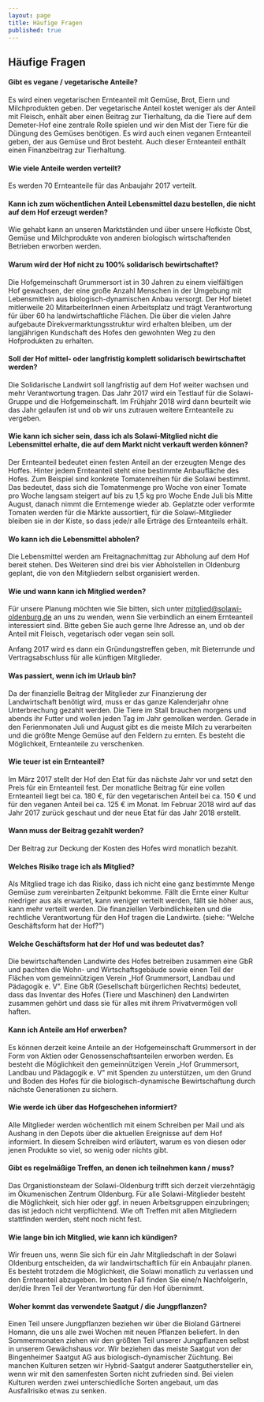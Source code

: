 ```yaml
---
layout: page
title: Häufige Fragen
published: true
---
```


## Häufige Fragen

#### Gibt es vegane / vegetarische Anteile?
Es wird einen vegetarischen Ernteanteil mit Gemüse, Brot, Eiern und Milchprodukten geben. Der vegetarische Anteil kostet weniger als der Anteil mit Fleisch, enhält aber einen Beitrag zur Tierhaltung, da die Tiere auf dem Demeter-Hof eine zentrale Rolle spielen und wir den Mist der Tiere für die Düngung des Gemüses benötigen. Es wird auch einen veganen Ernteanteil geben, der aus Gemüse und Brot besteht. Auch dieser Ernteanteil enthält einen Finanzbeitrag zur Tierhaltung. 

#### Wie viele Anteile werden verteilt?
Es werden 70 Ernteanteile für das Anbaujahr 2017 verteilt.

#### Kann ich zum wöchentlichen Anteil Lebensmittel dazu bestellen, die nicht auf dem Hof erzeugt werden?
Wie gehabt kann an unseren Marktständen und über unsere Hofkiste Obst, Gemüse und Milchprodukte von anderen biologisch wirtschaftenden Betrieben erworben werden.

#### Warum wird der Hof nicht zu 100% solidarisch bewirtschaftet?
Die Hofgemeinschaft Grummersort ist in 30 Jahren zu einem vielfältigen Hof gewachsen, der eine große Anzahl Menschen in der Umgebung mit Lebensmitteln aus biologisch-dynamischen Anbau versorgt. Der Hof bietet mitlerweile 20 MitarbeiterInnen einen Arbeitsplatz und trägt Verantwortung für über 60 ha landwirtschaftliche Flächen. Die über die vielen Jahre aufgebaute Direkvermarktungsstruktur wird erhalten bleiben, um der langjährigen Kundschaft des Hofes den gewohnten Weg zu den Hofprodukten zu erhalten.

#### Soll der Hof mittel- oder langfristig komplett solidarisch bewirtschaftet werden?
Die Solidarische Landwirt soll langfristig auf dem Hof weiter wachsen und mehr Verantwortung tragen. Das Jahr 2017 wird ein Testlauf für die Solawi-Gruppe und die Hofgemeinschaft. Im Frühjahr 2018 wird dann beurteilt wie das Jahr gelaufen ist und ob wir uns zutrauen weitere Ernteanteile zu vergeben. 

#### Wie kann ich sicher sein, dass ich als Solawi-Mitglied nicht die Lebensmittel erhalte, die auf dem Markt nicht verkauft werden können?
Der Ernteanteil bedeutet einen festen Anteil an der erzeugten Menge des Hoffes. Hinter jedem Ernteanteil steht eine bestimmte Anbaufläche des Hofes. Zum Beispiel sind konkrete Tomatenreihen für die Solawi bestimmt. Das bedeutet, dass sich die Tomatenmenge pro Woche von einer Tomate pro Woche langsam steigert auf bis zu 1,5 kg pro Woche Ende Juli bis Mitte August, danach nimmt die Erntemenge wieder ab. 
Geplatzte oder verformte Tomaten werden für die Märkte aussortiert, für die Solawi-Mitglieder bleiben sie in der Kiste, so dass jede/r alle Erträge des Ernteanteils erhält.

#### Wo kann ich die Lebensmittel abholen?
Die Lebensmittel werden am Freitagnachmittag zur Abholung auf dem Hof bereit stehen. Des Weiteren sind drei bis vier Abholstellen in Oldenburg geplant, die von den Mitgliedern selbst organisiert werden.

#### Wie und wann kann ich Mitglied werden?
Für unsere Planung möchten wie Sie bitten, sich unter mitglied@solawi-oldenburg.de an uns zu wenden, wenn Sie verbindlich an einem Ernteanteil interessiert sind. Bitte geben Sie auch gerne Ihre Adresse an, und ob der Anteil mit Fleisch, vegetarisch oder vegan sein soll.

Anfang 2017 wird es dann ein Gründungstreffen geben, mit Bieterrunde und Vertragsabschluss für alle künftigen Mitglieder.

#### Was passiert, wenn ich im Urlaub bin?
Da der finanzielle Beitrag der Mitglieder zur Finanzierung der Landwirtschaft benötigt wird, muss er das ganze Kalenderjahr ohne Unterbrechung gezahlt werden. Die Tiere im Stall brauchen morgens und abends ihr Futter und wollen jeden Tag im Jahr gemolken werden. Gerade in den Ferienmonaten Juli und August gibt es die meiste Milch zu verarbeiten und die größte Menge Gemüse auf den Feldern zu ernten. 
Es besteht die Möglichkeit, Ernteanteile zu verschenken.

#### Wie teuer ist ein Ernteanteil?
Im März  2017 stellt der Hof den Etat für das nächste Jahr vor und setzt den Preis für ein Ernteanteil fest. 
Der monatliche Beitrag für eine vollen Ernteanteil liegt bei ca. 180 €, für den vegetarischen Anteil bei ca. 150 € und für den veganen Anteil bei ca. 125 € im Monat.
Im Februar 2018 wird auf das Jahr 2017 zurück geschaut  und der neue Etat für das Jahr 2018 erstellt.

#### Wann muss der Beitrag gezahlt werden?
Der Beitrag zur Deckung der Kosten des Hofes wird monatlich bezahlt.

#### Welches Risiko trage ich als Mitglied?
Als Mitglied trage ich das Risiko, dass ich nicht eine ganz bestimmte Menge Gemüse zum vereinbarten Zeitpunkt bekomme. Fällt die Ernte einer Kultur niedriger aus als erwartet, kann weniger verteilt werden, fällt sie höher aus, kann mehr verteilt werden.
Die finanziellen Verbindlichkeiten und die rechtliche Verantwortung für den Hof tragen die Landwirte. (siehe: "Welche Geschäftsform hat der Hof?")

#### Welche Geschäftsform hat der Hof und was bedeutet das?
Die bewirtschaftenden Landwirte des Hofes betreiben zusammen eine GbR und pachten die Wohn- und Wirtschaftsgebäude sowie einen Teil der Flächen vom gemeinnützigen Verein „Hof Grummersort, Landbau und Pädagogik e. V". Eine GbR (Gesellschaft bürgerlichen Rechts) bedeutet, dass das Inventar des Hofes (Tiere und Maschinen) den Landwirten zusammen gehört und dass sie für alles mit ihrem Privatvermögen voll haften.

#### Kann ich Anteile am Hof erwerben?
Es können derzeit keine Anteile an der Hofgemeinschaft Grummersort in der Form von Aktien oder Genossenschaftsanteilen erworben werden. Es besteht die Möglichkeit den gemeinnützigen Verein „Hof Grummersort, Landbau und Pädagogik e. V" mit Spenden zu unterstützen, um den Grund und Boden des Hofes für die biologisch-dynamische Bewirtschaftung durch nächste Generationen zu sichern.

#### Wie werde ich über das Hofgeschehen informiert?
Alle Mitglieder werden wöchentlich mit einem Schreiben per Mail und als Aushang in den Depots über die aktuellen Ereignisse auf dem Hof informiert. In diesem Schreiben wird erläutert, warum es von diesen oder jenen Produkte so viel, so wenig oder nichts gibt.

#### Gibt es regelmäßige Treffen, an denen ich teilnehmen kann / muss?
Das Organistionsteam der Solawi-Oldenburg trifft sich derzeit vierzehntägig im Ökumenischen Zentrum Oldenburg. Für alle Solawi-Mitglieder besteht die Möglichkeit, sich hier oder ggf. in neuen Arbeitsgruppen einzubringen; das ist jedoch nicht verpflichtend. Wie oft Treffen mit allen Mitgliedern stattfinden werden, steht noch nicht fest.

#### Wie lange bin ich Mitglied, wie kann ich kündigen?
Wir freuen uns, wenn Sie sich für ein Jahr Mitgliedschaft in der Solawi Oldenburg entscheiden, da wir landwirtschaftlich für ein Anbaujahr planen. Es besteht trotzdem die Möglichkeit, die Solawi monatlich zu verlassen und den Ernteanteil abzugeben. Im besten Fall finden Sie eine/n NachfolgerIn, der/die Ihren Teil der Verantwortung für den Hof übernimmt.  

#### Woher kommt das verwendete Saatgut / die Jungpflanzen?
Einen Teil unsere Jungpflanzen beziehen wir über die Bioland Gärtnerei Homann, die uns alle zwei Wochen mit neuen Pflanzen beliefert. In den Sommermonaten ziehen wir den größten Teil unserer Jungpflanzen selbst in unserem Gewächshaus vor.
Wir beziehen das meiste Saatgut von der Bingenheimer Saatgut AG aus biologisch-dynamischer Züchtung. Bei manchen Kulturen setzen wir Hybrid-Saatgut anderer Saatguthersteller ein, wenn wir mit den samenfesten Sorten nicht zufrieden sind. Bei vielen Kulturen werden zwei unterschiedliche Sorten angebaut, um das Ausfallrisiko etwas zu senken.
